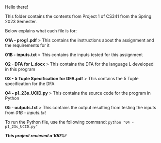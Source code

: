 Hello there!

This folder contains the contents from Project 1 of CS341 from the Spring 2023 Semester.

Below explains what each file is for:

**01A - prog1.pdf** > This contains the instructions about the assignment and the requirements for it

**01B - inputs.txt** > This contains the inputs tested for this assignment

**02 - DFA for L.docx** > This contains the DFA for the language L developed in this program

**03 - 5 Tuple Specification for DFA.pdf** > This contains the 5 Tuple specification for the DFA

**04 - p1_23s_UCID.py** > This contains the source code for the program in Python

**05 - outputs.txt** > This contains the output resulting from testing the inputs from *01B - inputs.txt*

To run the Python file, use the following command: `python "04 - p1_23s_UCID.py"`

***This project recieved a 100%!***